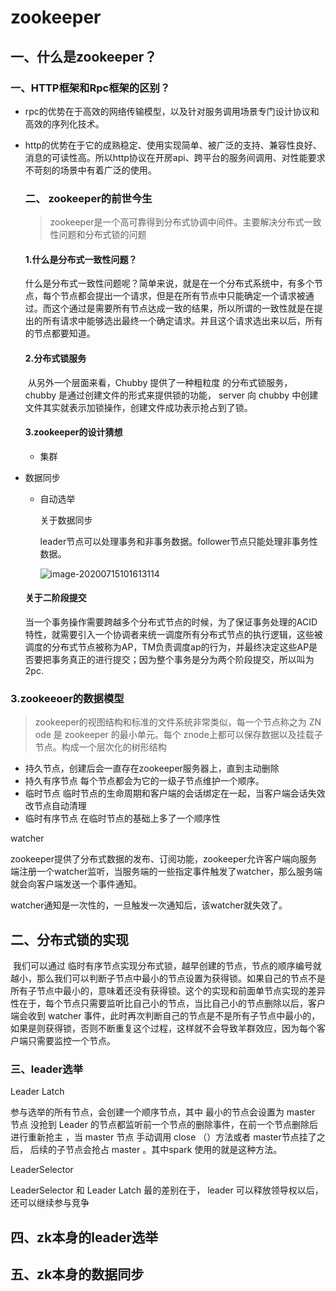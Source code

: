 # zookeeper

## 一、什么是zookeeper？

###        一、HTTP框架和Rpc框架的区别？

- rpc的优势在于高效的网络传输模型，以及针对服务调用场景专门设计协议和高效的序列化技术。

- http的优势在于它的成熟稳定、使用实现简单、被广泛的支持、兼容性良好、消息的可读性高。所以http协议在开房api、跨平台的服务间调用、对性能要求不苛刻的场景中有着广泛的使用。

  ### 二、 zookeeper的前世今生

  > zookeeper是一个高可靠得到分布式协调中间件。主要解决分布式一致性问题和分布式锁的问题

  #### 1.什么是分布式一致性问题？

  ​         什么是分布式一致性问题呢？简单来说，就是在一个分布式系统中，有多个节点，每个节点都会提出一个请求，但是在所有节点中只能确定一个请求被通过。而这个通过是需要所有节点达成一致的结果，所以所谓的一致性就是在提出的所有请求中能够选出最终一个确定请求。并且这个请求选出来以后，所有的节点都要知道。

  #### 2.分布式锁服务

  ​      从另外一个层面来看，Chubby 提供了一种粗粒度 的分布式锁服务， chubby 是通过创建文件的形式来提供锁的功能， server 向 chubby 中创建文件其实就表示加锁操作，创建文件成功表示抢占到了锁。 
  
  #### 3.zookeeper的设计猜想

  - 集群
- 数据同步
  
  - 自动选举

    关于数据同步

    leader节点可以处理事务和非事务数据。follower节点只能处理非事务性数据。

    

    ![image-20200715101613114](https://gitee.com/anqingjieer/pengbo/raw/master/img/20200715101624.png)

  #### 关于二阶段提交 

  ​	当一个事务操作需要跨越多个分布式节点的时候，为了保证事务处理的ACID特性，就需要引入一个协调者来统一调度所有分布式节点的执行逻辑，这些被调度的分布式节点被称为AP，TM负责调度ap的行为，并最终决定这些AP是否要把事务真正的进行提交；因为整个事务是分为两个阶段提交，所以叫为2pc.

###     3.zookeeoer的数据模型

> zookeeper的视图结构和标准的文件系统非常类似，每一个节点称之为 ZN ode 是 zookeeper 的最小单元。每个 znode上都可以保存数据以及挂载子节点。构成一个层次化的树形结构

- 持久节点，创建后会一直存在zookeeper服务器上，直到主动删除
- 持久有序节点 每个节点都会为它的一级子节点维护一个顺序。
- 临时节点  临时节点的生命周期和客户端的会话绑定在一起，当客户端会话失效改节点自动清理
- 临时有序节点   在临时节点的基础上多了一个顺序性

watcher

zookeeper提供了分布式数据的发布、订阅功能，zookeeper允许客户端向服务端注册一个watcher监听，当服务端的一些指定事件触发了watcher，那么服务端就会向客户端发送一个事件通知。

watcher通知是一次性的，一旦触发一次通知后，该watcher就失效了。

## 二、分布式锁的实现

​          我们可以通过  临时有序节点实现分布式锁，越早创建的节点，节点的顺序编号就越小，那么我们可以判断子节点中最小的节点设置为获得锁。如果自己的节点不是所有子节点中最小的，意味着还没有获得锁。这个的实现和前面单节点实现的差异性在于，每个节点只需要监听比自己小的节点，当比自己小的节点删除以后，客户端会收到 watcher 事件，此时再次判断自己的节点是不是所有子节点中最小的，如果是则获得锁，否则不断重复这个过程，这样就不会导致羊群效应，因为每个客户端只需要监控一个节点。

### 三、leader选举

Leader Latch

参与选举的所有节点，会创建一个顺序节点，其中 最小的节点会设置为 master 节点 没抢到 Leader 的节点都监听前一个节点的删除事件，在前一个节点删除后进行重新抢主 ，当 master 节点 手动调用 close （）方法或者 master节点挂了之后， 后续的子节点会抢占 master 。其中spark 使用的就是这种方法。

LeaderSelector

LeaderSelector 和 Leader Latch 最的差别在于， leader
可以释放领导权以后，还可以继续参与竞争

## 四、zk本身的leader选举

## 五、zk本身的数据同步










